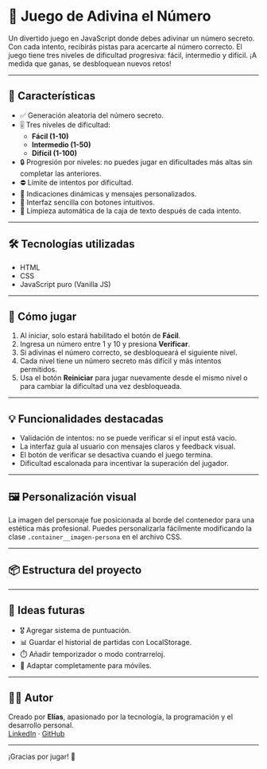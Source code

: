 # 🎯 Juego de Adivina el Número

Un divertido juego en JavaScript donde debes adivinar un número secreto. Con cada intento, recibirás pistas para acercarte al número correcto. El juego tiene tres niveles de dificultad progresiva: fácil, intermedio y difícil. ¡A medida que ganas, se desbloquean nuevos retos!

---

## 🚀 Características

- ✅ Generación aleatoria del número secreto.
- 🎚️ Tres niveles de dificultad:
  - **Fácil (1-10)**
  - **Intermedio (1-50)**
  - **Difícil (1-100)**
- 🔒 Progresión por niveles: no puedes jugar en dificultades más altas sin completar las anteriores.
- ⛔ Límite de intentos por dificultad.
- 📢 Indicaciones dinámicas y mensajes personalizados.
- 🧠 Interfaz sencilla con botones intuitivos.
- 🧼 Limpieza automática de la caja de texto después de cada intento.

---

## 🛠️ Tecnologías utilizadas

- HTML
- CSS
- JavaScript puro (Vanilla JS)

---

## 🧩 Cómo jugar

1. Al iniciar, solo estará habilitado el botón de **Fácil**.
2. Ingresa un número entre 1 y 10 y presiona **Verificar**.
3. Si adivinas el número correcto, se desbloqueará el siguiente nivel.
4. Cada nivel tiene un número secreto más difícil y más intentos permitidos.
5. Usa el botón **Reiniciar** para jugar nuevamente desde el mismo nivel o para cambiar la dificultad una vez desbloqueada.

---

## 💡 Funcionalidades destacadas

- Validación de intentos: no se puede verificar si el input está vacío.
- La interfaz guía al usuario con mensajes claros y feedback visual.
- El botón de verificar se desactiva cuando el juego termina.
- Dificultad escalonada para incentivar la superación del jugador.

---

## 🖼️ Personalización visual

La imagen del personaje fue posicionada al borde del contenedor para una estética más profesional. Puedes personalizarla fácilmente modificando la clase `.container__imagen-persona` en el archivo CSS.

---

## 📦 Estructura del proyecto


---

## 🧠 Ideas futuras

- 🎖️ Agregar sistema de puntuación.
- 📊 Guardar el historial de partidas con LocalStorage.
- ⏱️ Añadir temporizador o modo contrarreloj.
- 📱 Adaptar completamente para móviles.

---

## 🧑‍💻 Autor

Creado por **Elías**, apasionado por la tecnología, la programación y el desarrollo personal.  
[LinkedIn](https://linkedin.com) · [GitHub](https://github.com)

---

¡Gracias por jugar! 🎉
